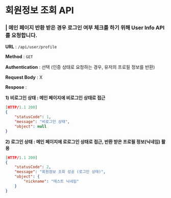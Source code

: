 # 회원정보 조회 API

### | 메인 페이지 반환 받은 경우 로그인 여부 체크를 하기 위해 User Info API를 요청합니다.



**URL** : `/api/user/profile` 

**Method** : `GET`

**Authentication** : 선택 (인증 상태로 요청하는 경우, 유저의 프로필 정보를 반환)

**Request Body** : X

**Respose** : 

**1) 비로그인 상태 :  메인 페이지에 비로그인 상태로 접근**

```json
[HTTP/1.1 200]
{
    "statusCode": 1,
    "message": "비로그인 상태",
    "object": null
}
```



**2) 로그인 상태 :  메인 페이지에 로로그인 상태로 접근, 반환 받은 프로필 정보(닉네임) 활용**

```json
[HTTP/1.1 200]
{
    "statusCode": 2,
    "message": "회원정보 조회 성공 (로그인 상태)",
    "object": {
        "nickname": "테스트 닉네임"
    }
}
```

